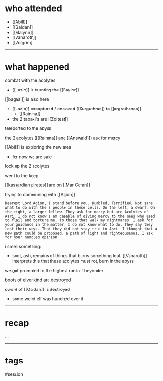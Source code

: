 # who attended

- [[Abill]]
- [[Galdan]]
- [[Malynn]]
- [[Vanaroth]]
- [[Volgrim]]

---
# what happened

combat with the acolytes
- [[Lazlo]] is taunting the [[Baylor]]

[[bagaal]] is also here

- [[Lazlo]] encaptured / enslaved [[Kurguthrus]] to [[argrathanas]]
	- [[Rainma]]
- the 2 tabaxi's are [[Zoltest]]
 
teleported to the abyss

the 2 acolytes ([[Rainma]] and [[Answald]]) ask for mercy

[[Abill]] is exploring the new area
- for now we are safe

lock up the 2 acolytes

went to the keep

[[kassardian pirates]] are on [[Mar Ceran]]

trying to communing with [[Agion]]
```
Dearest Lord Agion, I stand before you. Humbled, Terrified, Not sure what to do with the 2 people in these cells. On the left, a dwarf. On the right, a larger fellow. They ask for mercy but are Acolytes of Asri. I do not know I am capable of giving mercy to the ones who used to flail and torture me, to those that walk my nightmares. I ask for your guidance in the matter. I do not know what to do. They say they lost their ways. That they did not stay true to Asri. I thought that a new path could be proposed. a path of light and righteousnous. I ask for your humbled opinion 
```
i smell something:
- soot, ash, remains of things that burns something foul. [[Vanaroth]] interprets this that these acolytes must rot, burn in the abyss

we got promoted to the highest rank of beyonder

boots of elvenkind are destroyed

sword of [[Galdan]] is destroyed
- some weird elf was hunched over it



---
# recap

...

---
# tags

#session